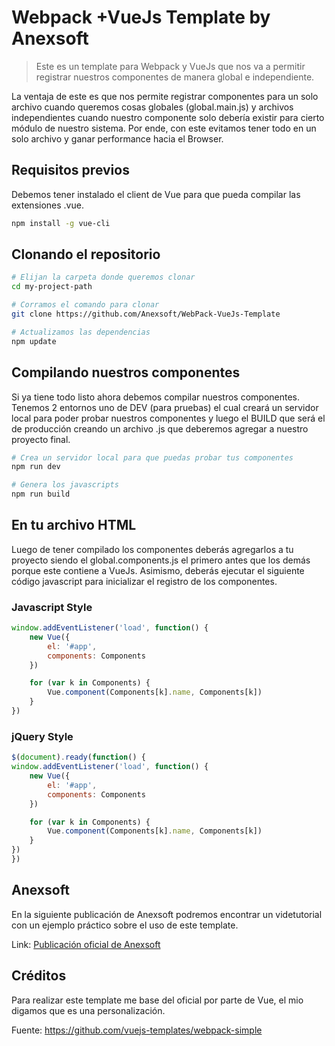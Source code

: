 # Webpack +VueJs Template by Anexsoft

> Este es un template para Webpack y VueJs que nos va a permitir registrar nuestros componentes de manera global e independiente.

La ventaja de este es que nos permite registrar componentes para un solo archivo cuando queremos cosas globales (global.main.js) y archivos independientes cuando nuestro componente solo debería existir para cierto módulo de nuestro sistema. Por ende, con este evitamos tener todo en un solo archivo y ganar performance hacia el Browser.

## Requisitos previos
Debemos tener instalado el client de Vue para que pueda compilar las extensiones .vue.

``` bash
npm install -g vue-cli
```

## Clonando el repositorio
``` bash
# Elijan la carpeta donde queremos clonar
cd my-project-path

# Corramos el comando para clonar
git clone https://github.com/Anexsoft/WebPack-VueJs-Template

# Actualizamos las dependencias
npm update
```

## Compilando nuestros componentes
Si ya tiene todo listo ahora debemos compilar nuestros componentes. Tenemos 2 entornos uno de DEV (para pruebas) el cual creará un servidor local para poder probar nuestros componentes y luego el BUILD que será el de producción creando un archivo .js que deberemos agregar a nuestro proyecto final.

``` bash
# Crea un servidor local para que puedas probar tus componentes
npm run dev

# Genera los javascripts
npm run build
```

## En tu archivo HTML
Luego de tener compilado los componentes deberás agregarlos a tu proyecto siendo el global.components.js el primero antes que los demás porque este contiene a VueJs. Asimismo, deberás ejecutar el siguiente código javascript para inicializar el registro de los componentes.

### Javascript Style
``` js
window.addEventListener('load', function() {
    new Vue({
        el: '#app',
        components: Components
    })

    for (var k in Components) {
        Vue.component(Components[k].name, Components[k])
    }
})
```

### jQuery Style
``` js
$(document).ready(function() {
window.addEventListener('load', function() {
    new Vue({
        el: '#app',
        components: Components
    })

    for (var k in Components) {
        Vue.component(Components[k].name, Components[k])
    }
})  
})
```

## Anexsoft
En la siguiente publicación de Anexsoft podremos encontrar un videtutorial con un ejemplo práctico sobre el uso de este template.

Link:
[Publicación oficial de Anexsoft](http://anexsoft.com/p/176/plantilla-webpack-vuejs-para-nuestros-nuevos-proyectos)

## Créditos
Para realizar este template me base del oficial por parte de Vue, el mio digamos que es una personalización.

Fuente:
https://github.com/vuejs-templates/webpack-simple